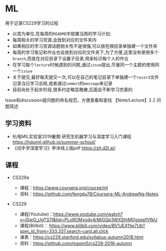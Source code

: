 # ML
用于记录CS229学习的过程

-   以周为单位,在每周的`README`中放置当周的学习计划;
-   每周相关的学习资源,会放到对应的文件夹内
-   如果相应的学习资源话题相关性不是很强,可以放在根目录单独建一个文件夹
-   每周的学习笔记和作业也会放到对应的文件夹下,为了方便,这里没有使用多个`branch`,而是在对应目录下设置子目录,用来标识每个人的作业
-   在学习每个`lecture`时候遇到的问题,通过`issue`提出,尽量同一个主题的使用同一个`issue`
-   关于提交,最好每天提交一次,可以在自己的笔记目录下单独建一个`record`文件记录当日学习总结,或者通过`commit`的`message`来记录
-   目前尚处于起步阶段,很多约定略显稚嫩,后面会不断学习完善的

Issue和discussion提问题的命名规范，方便查看和查找
【Note/Lecture】2.2 问题简述

## 学习资料
- 杭电MIL实验室2019暑期 研究生机器学习与深度学习入门课程 https://hdumil.github.io/summer-school/
- 《动手学深度学习》李沐线上版pdf https://zh.d2l.ai/

## 课程
- CS229a
   - 课程：https://www.coursera.org/course/ml
   - 资料：https://github.com/fengdu78/Coursera-ML-AndrewNg-Notes

- CS229
   - 课程(Youtube)：https://www.youtube.com/watch?v=jGwO_UgTS7I&list=PLoROMvodv4rMiGQp3WXShtMGgzqpfVfbU
   - 课程(Bilibili)： https://www.bilibili.com/video/BV1JE411w7Ub?spm_id_from=333.337.search-card.all.click
   - 课表：https://cs229.stanford.edu/syllabus-autumn2018.html
   - 资料：https://github.com/maxim5/cs229-2018-autumn
